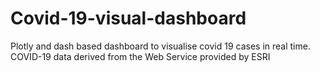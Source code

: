 # Covid-19-visual-dashboard
Plotly and dash based dashboard to visualise covid 19 cases in real time.
COVID-19 data derived from the Web Service provided by ESRI
